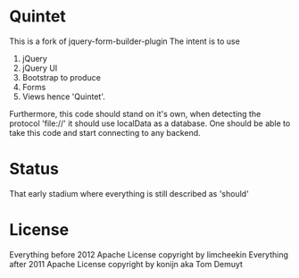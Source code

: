 Quintet
========

This is a fork of jquery-form-builder-plugin
The intent is to use
 1) jQuery 
 2) jQuery UI 
 3) Bootstrap 
 to produce 
 4) Forms 
 5) Views
 hence 'Quintet'.

Furthermore, this code should stand on it's own, when detecting the protocol 'file://' it should use localData as a database.
One should be able to take this code and start connecting to any backend.

Status
=======

That early stadium where everything is still described as 'should'

License
========

Everything before 2012 Apache License copyright by limcheekin
Everything after 2011 Apache License copyright by konijn aka Tom Demuyt

